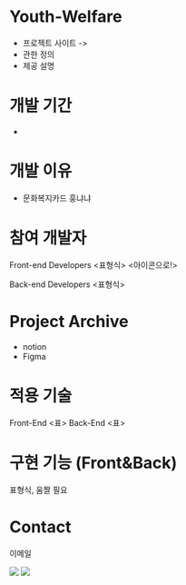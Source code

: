 # Youth-Welfare

- 프로젝트 사이트 ->
- 관한 정의
- 제공 설명

# 개발 기간

-

# 개발 이유

 - 문화복지카드 훙냐냐

# 참여 개발자

Front-end Developers
<표형식>
<아이콘으로!>

Back-end Developers
<표형식>

# Project Archive

- notion
- Figma

# 적용 기술

Front-End
<표>
Back-End
<표>

# 구현 기능 (Front&Back)

표형식, 움짤 필요

# Contact

이메일

<img src="http://mazandi.herokuapp.com/api?handle=nyongone&theme=cold"/>
<img src="http://mazandi.herokuapp.com/api?handle=nyongone&theme=cold"/>
